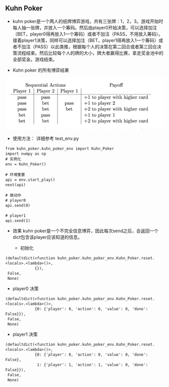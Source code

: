 ## Kuhn Poker


- kuhn poker是一个两人的纸牌博弈游戏，共有三张牌：1，2，3。游戏开始时每人抽一张牌，并放入一个筹码。然后由player0开始决策，可以选择加注（BET，player0得再放入1一个筹码）或者不加注（PASS，不用放入筹码）。接着player1决策，同样可以选择加注（BET，player1得再放入1一个筹码）或者不加注（PASS）以此类推，根据每个人的决策在第二回合或者第三回合决策流程结束。然后比较每个人的牌的大小，牌大者赢得比赛，拿走奖金池中的全部奖金。游戏结束。

- Kuhn poker 的所有博弈结果

![](../pic/kuhn_poker_demo.png)

- 使用方法： 详细参考 test_env.py

```{python}
from kuhn_poker.kuhn_poker_env import Kuhn_Poker
import numpy as np
# 实例化
env = Kuhn_Poker()

# 环境重置
api = env.start_play()
next(api)

# 做动作
# player0
api.send(0)

# player1
api.send(1)
```

- 效果  kuhn poker是一个不完全信息博弈，因此每次send之后，会返回一个dict包含该player应该知道的信息。


  - 初始化

```
(defaultdict(<function kuhn_poker.kuhn_poker_env.Kuhn_Poker.reset.<locals>.<lambda>()>,
             {}),
 False,
 None)
```

  - player0 决策

```
(defaultdict(<function kuhn_poker.kuhn_poker_env.Kuhn_Poker.reset.<locals>.<lambda>()>,
             {0: {'player': 0, 'action': 0, 'value': 0, 'done': False}}),
 False,
 None)
```

  - player1 决策

```
(defaultdict(<function kuhn_poker.kuhn_poker_env.Kuhn_Poker.reset.<locals>.<lambda>()>,
             {0: {'player': 0, 'action': 0, 'value': 0, 'done': False},
              1: {'player': 1, 'action': 1, 'value': 0, 'done': False}}),
 False,
 None)
```
